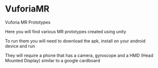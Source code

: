 # VuforiaMR
Vuforia MR Prototypes

Here you will find various MR prototypes created using unity

To run them you will need to download the apk, install on your android device and run

They will require a phone that has a camera, gyroscope and a HMD (Head Mounted Display) similar to a google cardboard 
